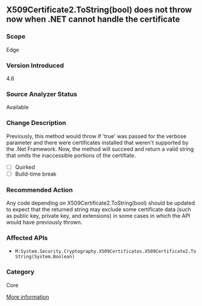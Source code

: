 ## X509Certificate2.ToString(bool) does not throw now when .NET cannot handle the certificate

### Scope
Edge

### Version Introduced
4.6

### Source Analyzer Status
Available

### Change Description
Previously, this method would throw if 'true' was passed for the verbose parameter and there were certificates installed that weren't supported by the .Net Framework. Now, the method will succeed and return a valid string that omits the inaccessible portions of the certifiate.

- [ ] Quirked
- [ ] Build-time break

### Recommended Action
Any code depending on X509Certificate2.ToString(bool) should be updated to expect that the returned string may exclude some certificate data (such as public key, private key, and extensions) in some cases in which the API would have previously thrown.

### Affected APIs
* `M:System.Security.Cryptography.X509Certificates.X509Certificate2.ToString(System.Boolean)`

### Category
Core

[More information](https://msdn.microsoft.com/en-us/library/dn833125\(v=vs.110\).aspx#Core)

<!-- breaking change id: 76 -->
